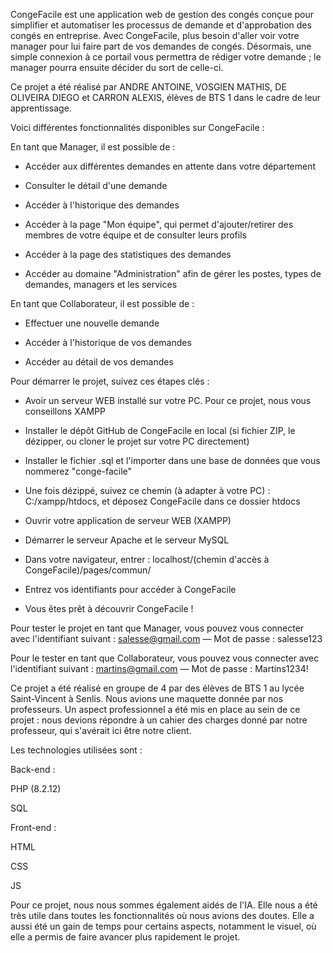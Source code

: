 CongeFacile est une application web de gestion des congés conçue pour simplifier et automatiser les processus de demande et d'approbation des congés en entreprise. Avec CongeFacile, plus besoin d'aller voir votre manager pour lui faire part de vos demandes de congés. Désormais, une simple connexion à ce portail vous permettra de rédiger votre demande ; le manager pourra ensuite décider du sort de celle-ci.




Ce projet a été réalisé par ANDRE ANTOINE, VOSGIEN MATHIS, DE OLIVEIRA DIEGO et CARRON ALEXIS, élèves de BTS 1 dans le cadre de leur apprentissage.



Voici différentes fonctionnalités disponibles sur CongeFacile :

En tant que Manager, il est possible de :


 - Accéder aux différentes demandes en attente dans votre département

 - Consulter le détail d'une demande

 - Accéder à l'historique des demandes

 - Accéder à la page "Mon équipe", qui permet d'ajouter/retirer des membres de votre équipe et de consulter leurs profils

 - Accéder à la page des statistiques des demandes

 - Accéder au domaine "Administration" afin de gérer les postes, types de demandes, managers et les services



En tant que Collaborateur, il est possible de :


 - Effectuer une nouvelle demande

 - Accéder à l'historique de vos demandes

 - Accéder au détail de vos demandes

 

Pour démarrer le projet, suivez ces étapes clés :



 - Avoir un serveur WEB installé sur votre PC. Pour ce projet, nous vous conseillons XAMPP

 - Installer le dépôt GitHub de CongeFacile en local (si fichier ZIP, le dézipper, ou cloner le projet sur votre PC directement)

 - Installer le fichier .sql et l'importer dans une base de données que vous nommerez "conge-facile"

 - Une fois dézippé, suivez ce chemin (à adapter à votre PC) : C:/xampp/htdocs, et déposez CongeFacile dans ce dossier htdocs

 - Ouvrir votre application de serveur WEB (XAMPP)

 - Démarrer le serveur Apache et le serveur MySQL

 - Dans votre navigateur, entrer : localhost/(chemin d'accès à CongeFacile)/pages/commun/

 - Entrez vos identifiants pour accéder à CongeFacile

 - Vous êtes prêt à découvrir CongeFacile !



Pour tester le projet en tant que Manager, vous pouvez vous connecter avec l'identifiant suivant :
salesse@gmail.com — Mot de passe : salesse123



Pour le tester en tant que Collaborateur, vous pouvez vous connecter avec l'identifiant suivant :
martins@gmail.com — Mot de passe : Martins1234!



Ce projet a été réalisé en groupe de 4 par des élèves de BTS 1 au lycée Saint-Vincent à Senlis.
Nous avions une maquette donnée par nos professeurs. Un aspect professionnel a été mis en place au sein de ce projet : nous devions répondre à un cahier des charges donné par notre professeur, qui s'avérait ici être notre client.



Les technologies utilisées sont :

Back-end :

PHP (8.2.12)

SQL

Front-end :

HTML

CSS

JS

Pour ce projet, nous nous sommes également aidés de l'IA. Elle nous a été très utile dans toutes les fonctionnalités où nous avions des doutes. Elle a aussi été un gain de temps pour certains aspects, notamment le visuel, où elle a permis de faire avancer plus rapidement le projet.
